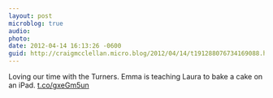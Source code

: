```yaml
---
layout: post
microblog: true
audio: 
photo: 
date: 2012-04-14 16:13:26 -0600
guid: http://craigmcclellan.micro.blog/2012/04/14/t191288076734169088.html
---
```

Loving our time with the Turners. Emma is teaching Laura to bake a cake on an iPad.  [t.co/gxeGm5un](http://t.co/gxeGm5un)
